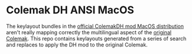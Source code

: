 # Colemak DH ANSI MacOS

The keylayout bundles in the [official ColemakDH mod MacOS distribution](https://github.com/ColemakMods/mod-dh/tree/master/macOS)
aren't really mapping correctly the multilingual aspect of the [original Colemak](https://colemak.com/Mac]).
This repo contains keylayouts generated from a series of search and replaces to
apply the DH mod to the original Colemak.


